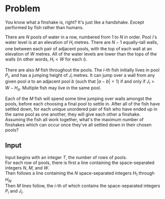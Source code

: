 # Problem

You know what a finshake is, right? It's just like a handshake. Except performed by fish rather than humans.

There are $N$ pools of water in a row, numbered from $1$ to $N$ in order. Pool $i$'s water level is at an elevation of $H_i$ metres. There are $N - 1$ equally-tall walls, one between each pair of adjacent pools, with the top of each wall at an elevation of $W$ metres. All of the water levels are lower than the tops of the walls (in other words, $H_i < W$ for each $i$).

There are also $M$ fish throughout the pools. The $i$-th fish initially lives in pool $P_i$, and has a jumping height of $J_i$ metres. It can jump over a wall from any given pool $a$ to an adjacent pool $b$ (such that $|a - b| = 1$) if and only if $J_i > W - H_a$. Multiple fish may live in the same pool.

Each of the $M$ fish will spend some time jumping over walls amongst the pools, before each choosing a final pool to settle in. After all of the fish have settled down, for each unique unordered pair of fish who have ended up in the same pool as one another, they will give each other a finshake. Assuming the fish all work together, what's the maximum number of finshakes which can occur once they've all settled down in their chosen pools?

## Input

Input begins with an integer $T$, the number of rows of pools.  
For each row of pools, there is first a line containing the space-separated integers $N$, $M$, and $W$.  
Then follows a line containing the $N$ space-separated integers $H_1$ through $H_N$.  
Then $M$ lines follow, the $i$-th of which contains the space-separated integers $P_i$ and $J_i$.
